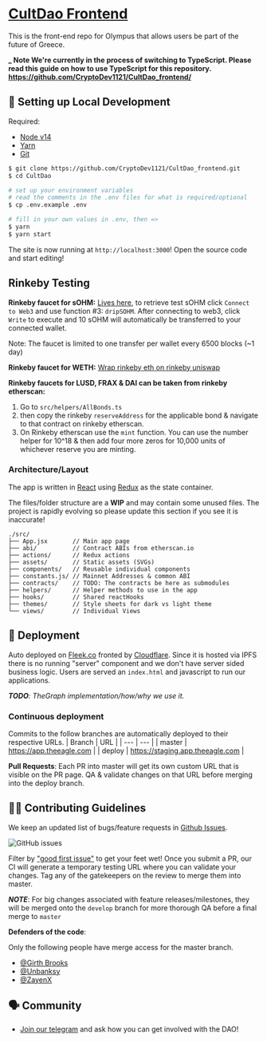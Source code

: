 # [CultDao Frontend](https://app.theeagle.com/)
This is the front-end repo for Olympus that allows users be part of the future of Greece. 

**_ Note We're currently in the process of switching to TypeScript. Please read  this  guide on how to use TypeScript for this repository. https://github.com/CryptoDev1121/CultDao_frontend/**

##  🔧 Setting up Local Development

Required: 
- [Node v14](https://nodejs.org/download/release/latest-v14.x/)  
- [Yarn](https://classic.yarnpkg.com/en/docs/install/) 
- [Git](https://git-scm.com/downloads)


```bash
$ git clone https://github.com/CryptoDev1121/CultDao_frontend.git
$ cd CultDao

# set up your environment variables
# read the comments in the .env files for what is required/optional
$ cp .env.example .env

# fill in your own values in .env, then =>
$ yarn
$ yarn start
```

The site is now running at `http://localhost:3000`!
Open the source code and start editing!

## Rinkeby Testing

**Rinkeby faucet for sOHM:**
[Lives here](https://rinkeby.etherscan.io/address/0x800B3d87b77361F0D1d903246cA1F51b5acb43c9#writeContract), to retrieve test sOHM click `Connect to Web3` and use function #3: `dripSOHM`. After connecting to web3, click `Write` to execute and 10 sOHM will automatically be transferred to your connected wallet.

Note: The faucet is limited to one transfer per wallet every 6500 blocks (~1 day)

**Rinkeby faucet for WETH:**
[Wrap rinkeby eth on rinkeby uniswap](https://app.uniswap.org/#/swap)

**Rinkeby faucets for LUSD, FRAX & DAI can be taken from rinkeby etherscan:**

1. Go to `src/helpers/AllBonds.ts`
2. then copy the rinkeby `reserveAddress` for the applicable bond & navigate to that contract on rinkeby etherscan. 
3. On Rinkeby etherscan use the `mint` function. You can use the number helper for 10^18 & then add four more zeros for 10,000 units of whichever reserve you are minting.

### Architecture/Layout
The app is written in [React](https://reactjs.org/) using [Redux](https://redux.js.org/) as the state container. 

The files/folder structure are a  **WIP** and may contain some unused files. The project is rapidly evolving so please update this section if you see it is inaccurate!

```
./src/
├── App.jsx       // Main app page
├── abi/          // Contract ABIs from etherscan.io
├── actions/      // Redux actions 
├── assets/       // Static assets (SVGs)
├── components/   // Reusable individual components
├── constants.js/ // Mainnet Addresses & common ABI
├── contracts/    // TODO: The contracts be here as submodules
├── helpers/      // Helper methods to use in the app
├── hooks/        // Shared reactHooks
├── themes/       // Style sheets for dark vs light theme
└── views/        // Individual Views
```


## 🚀 Deployment
Auto deployed on [Fleek.co](http://fleek.co/) fronted by [Cloudflare](https://www.cloudflare.com/). Since it is hosted via IPFS there is no running "server" component and we don't have server sided business logic. Users are served an `index.html` and javascript to run our applications. 

_**TODO**: TheGraph implementation/how/why we use it._


### Continuous deployment
Commits to the follow branches are automatically deployed to their respective URLs.
| Branch | URL |
| --- | --- |
| master | https://app.theeagle.com |
| deploy | https://staging.app.theeagle.com |

**Pull Requests**:
Each PR into master will get its own custom URL that is visible on the PR page. QA & validate changes on that URL before merging into the deploy branch. 


## 👏🏽 Contributing Guidelines 

We keep an updated list of bugs/feature requests in [Github Issues](https://github.com/CryptoDev1121/cultDao_frontend/issues). 


![GitHub issues](https://img.shields.io/github/issues/CryptoDev1121/cultDao_frontend?style=flat-square)

Filter by ["good first issue"](https://github.com/CryptoDev1121/cultDao_frontend/issues?q=is%3Aopen+is%3Aissue+label%3A%22good+first+issue%22) to get your feet wet!
Once you submit a PR, our CI will generate a temporary testing URL where you can validate your changes. Tag any of the gatekeepers on the review to merge them into master. 

*__NOTE__*: For big changes associated with feature releases/milestones, they will be merged onto the `develop` branch for more thorough QA before a final merge to `master`


**Defenders of the code**: 

Only the following people have merge access for the master branch. 
* [@Girth Brooks](https://github.com/dwjanus)
* [@Unbanksy](https://github.com/unbanksy)
* [@ZayenX](https://github.com/lolchocotaco)


## 🗣 Community

* [Join our telegram](https://t.me/theeagledao) and ask how you can get involved with the DAO!

